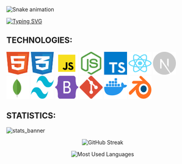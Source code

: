![Snake animation](https://github.com/filippebr/filippebr/blob/output/github-contribution-grid-snake.svg)

[![Typing SVG](https://readme-typing-svg.demolab.com/?lines=My+name+is+Filippe+Braga;I'm+a+Web+Developer)](https://git.io/typing-svg)

## TECHNOLOGIES:

<div>
  <img src=".github/images/icons/html-5.svg" width="60" height="60"/>
  <img src=".github/images/icons/css-3.svg" width="60" height="60"/>  
  <img src=".github/images/icons/javascript.svg" width="60" height="60" /> 
  <img src=".github/images/icons/nodejs.svg" width="60" height="60" />
  <img src=".github/images/icons/typescript.svg" width="60" height="60" />  
  <img src=".github/images/icons/react.svg" width="60" height="60"/>
  <img src=".github/images/icons/nextjs.svg" width="60" height="60"/>
  <img src=".github/images/icons/mongodb-icon-1.svg" width="60" height="60"/>   
  <img src=".github/images/icons/tailwind-css-2.svg" width="60" height="60"/> 
  <img src=".github/images/icons/bootstrap-5.svg" width="60" height="60"/>
  <img src=".github/images/icons/git-icon.svg" width="60" height="60"/> 
  <img src=".github/images/icons/docker.svg" width="60" height="60"/> 
  <img src=".github/images/icons/blender.svg" width="60" height="60"/>  
<div> 


<!-- Statistics -->

## STATISTICS:

![stats_banner](https://user-images.githubusercontent.com/78341798/194534778-d662496c-ae00-4e8d-ae9b-b90912054e7f.gif)

<!-- Begin Stats Cards -->
<!-- Resources:  -->
<!-- Github & Languages Stats: https://github.com/anuraghazra/github-readme-stats --> 
<!-- Streak Stats: https://github.com/denvercoder1/github-readme-streak-stats -->
<!-- Change the value after ?username= to your GitHub username. -->
<div class="stats" align="center">

<!-- ![Filippe Braga's GitHub Stats](https://github-readme-stats.vercel.app/api?username=filippebr&hide=stars&count_private=true&show_icons=true&theme=algolia&border_radius=20) -->

![GitHub Streak](https://streak-stats.demolab.com?user=filippebr&count_private=true&theme=algolia&border_radius=20)

![Most Used Languages](https://github-readme-stats.vercel.app/api/top-langs/?username=filippebr&show_icons=true&theme=algolia&border_radius=20)
    
<!-- compact programming languages layout -->
<!-- ![Most Used Languages](https://github-readme-stats.vercel.app/api/top-langs/?username=filippebr&layout=compact&show_icons=true&theme=algolia&border_radius=20) -->
</div>
<!--  End Stats Cards -->

